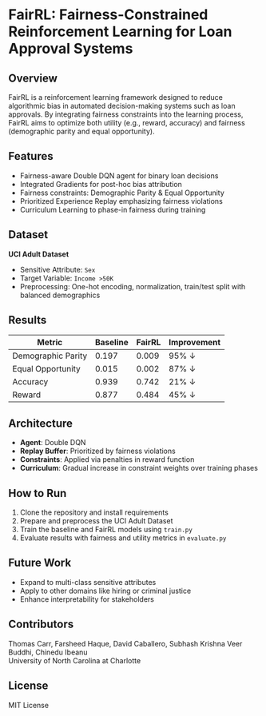 # FairRL: Fairness-Constrained Reinforcement Learning for Loan Approval Systems

## Overview
FairRL is a reinforcement learning framework designed to reduce algorithmic bias in automated decision-making systems such as loan approvals. By integrating fairness constraints into the learning process, FairRL aims to optimize both utility (e.g., reward, accuracy) and fairness (demographic parity and equal opportunity).

## Features
- Fairness-aware Double DQN agent for binary loan decisions  
- Integrated Gradients for post-hoc bias attribution  
- Fairness constraints: Demographic Parity & Equal Opportunity  
- Prioritized Experience Replay emphasizing fairness violations  
- Curriculum Learning to phase-in fairness during training

## Dataset
**UCI Adult Dataset**  
- Sensitive Attribute: `Sex`  
- Target Variable: `Income >50K`  
- Preprocessing: One-hot encoding, normalization, train/test split with balanced demographics

## Results
| Metric                | Baseline | FairRL  | Improvement |
|-----------------------|----------|---------|-------------|
| Demographic Parity    | 0.197    | 0.009   | 95% ↓       |
| Equal Opportunity     | 0.015    | 0.002   | 87% ↓       |
| Accuracy              | 0.939    | 0.742   | 21% ↓       |
| Reward                | 0.877    | 0.484   | 45% ↓       |

## Architecture
- **Agent**: Double DQN  
- **Replay Buffer**: Prioritized by fairness violations  
- **Constraints**: Applied via penalties in reward function  
- **Curriculum**: Gradual increase in constraint weights over training phases

## How to Run
1. Clone the repository and install requirements  
2. Prepare and preprocess the UCI Adult Dataset  
3. Train the baseline and FairRL models using `train.py`  
4. Evaluate results with fairness and utility metrics in `evaluate.py`

## Future Work
- Expand to multi-class sensitive attributes  
- Apply to other domains like hiring or criminal justice  
- Enhance interpretability for stakeholders  

## Contributors
Thomas Carr, Farsheed Haque, David Caballero, Subhash Krishna Veer Buddhi, Chinedu Ibeanu  
University of North Carolina at Charlotte

## License
MIT License
